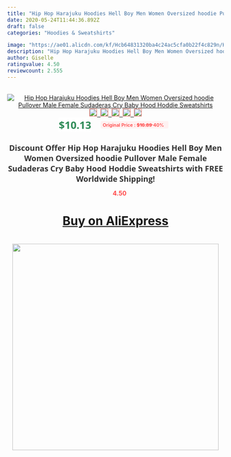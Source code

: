 ```yaml
---
title: "Hip Hop Harajuku Hoodies Hell Boy Men Women Oversized hoodie Pullover Male Female Sudaderas Cry Baby Hood Hoddie Sweatshirts"
date: 2020-05-24T11:44:36.892Z
draft: false
categories: "Hoodies & Sweatshirts"

image: "https://ae01.alicdn.com/kf/Hcb64831320ba4c24ac5cfa0b22f4c829n/Hip-Hop-Harajuku-Hoodies-Hell-Boy-Men-Women-Oversized-hoodie-Pullover-Male-Female-Sudaderas-Cry-Baby.jpg"
description: "Hip Hop Harajuku Hoodies Hell Boy Men Women Oversized hoodie Pullover Male Female Sudaderas Cry Baby Hood Hoddie Sweatshirts"
author: Giselle
ratingvalue: 4.50
reviewcount: 2.555
---
```

<br>
<div style="text-align: center;">
<a href="https://s.click.aliexpress.com/e/_9wjy1f" target="_blank" rel="nofollow noopener noreferrer"><img alt="Hip Hop Harajuku Hoodies Hell Boy Men Women Oversized hoodie Pullover Male Female Sudaderas Cry Baby Hood Hoddie Sweatshirts" class="magnifier-image" src="https://ae01.alicdn.com/kf/Hcb64831320ba4c24ac5cfa0b22f4c829n/Hip-Hop-Harajuku-Hoodies-Hell-Boy-Men-Women-Oversized-hoodie-Pullover-Male-Female-Sudaderas-Cry-Baby.jpg_640x640.jpg">
<br>
<img style="border:1px solid salmon" src="https://ae01.alicdn.com/kf/Hcb64831320ba4c24ac5cfa0b22f4c829n/Hip-Hop-Harajuku-Hoodies-Hell-Boy-Men-Women-Oversized-hoodie-Pullover-Male-Female-Sudaderas-Cry-Baby.jpg_120x120.jpg">&nbsp;&nbsp;<img style="border:1px solid salmon" src="https://ae01.alicdn.com/kf/Hd2c2e3919426454b9de11cf14b7498f90/Hip-Hop-Harajuku-Hoodies-Hell-Boy-Men-Women-Oversized-hoodie-Pullover-Male-Female-Sudaderas-Cry-Baby.jpg_120x120.jpg">&nbsp;&nbsp;<img style="border:1px solid salmon" src="https://ae01.alicdn.com/kf/Hbd87371ebd3940f9bc14efda5ffd02ddD/Hip-Hop-Harajuku-Hoodies-Hell-Boy-Men-Women-Oversized-hoodie-Pullover-Male-Female-Sudaderas-Cry-Baby.jpg_120x120.jpg">&nbsp;&nbsp;<img style="border:1px solid salmon" src="https://ae01.alicdn.com/kf/H766a18f060f34aa0805e81cc827d620by/Hip-Hop-Harajuku-Hoodies-Hell-Boy-Men-Women-Oversized-hoodie-Pullover-Male-Female-Sudaderas-Cry-Baby.jpg_120x120.jpg">&nbsp;&nbsp;<img style="border:1px solid salmon" src="https://ae01.alicdn.com/kf/H88813efbab724b129c232bf4d5e813d3G/Hip-Hop-Harajuku-Hoodies-Hell-Boy-Men-Women-Oversized-hoodie-Pullover-Male-Female-Sudaderas-Cry-Baby.jpg_120x120.jpg"></a></div><br0>
<div style="text-align: center;"><span style="background-color: white; border: 0px; box-sizing: border-box; color: seagreen; display: inline-block; font-family: &quot;open sans&quot; , &quot;arial&quot; , &quot;helvetica&quot; , sans-serif , &quot;heiti&quot;; font-size: 24px; font-stretch: inherit; font-weight: 700; line-height: inherit; margin: 0px 10px 0px 0px; padding: 0px; vertical-align: middle;">$10.13 </span>
<span style="background: rgb(255 , 241 , 241); border-radius: 3px; border: 0px; box-sizing: border-box; color: #ff4747; display: inline-block; font-family: inherit; font-size: 12px; font-stretch: inherit; font-style: inherit; font-variant: inherit; font-weight: 600; line-height: inherit; margin: 0px; padding: 2px 5px; transform: scale(0.9); vertical-align: middle;">Original Price : <b style="text-decoration: line-through;">$16.89 </b> 40%&nbsp;&nbsp;</span></div>
<h1 style="color: #333333; display: inline-block; font-family: &quot;open sans&quot; , &quot;arial&quot; , &quot;helvetica&quot; , sans-serif , &quot;heiti&quot;; font-size: 18px; font-stretch: inherit; font-weight: 700; text-align: center;">Discount Offer Hip Hop Harajuku Hoodies Hell Boy Men Women Oversized hoodie Pullover Male Female Sudaderas Cry Baby Hood Hoddie Sweatshirts with FREE Worldwide Shipping!</h1>
<div style="color: #ff4747; text-align: center;">
<img src="https://4.bp.blogspot.com/-M0ZcTcb-5uY/XleCXlxnR4I/AAAAAAAAAEc/OrjgMkXV1oMQFaCRZj5HQwOCBcu3w1FegCPcBGAYYCw/s1600/star.png" style="height: 15px;">&nbsp;<b>4.50</b></div>
<div class="button_cont" align="center"><a class="buynow_a" href="https://s.click.aliexpress.com/e/_9wjy1f" target="_blank" rel="nofollow noopener noreferrer"><H1>Buy on AliExpress</H1></a></div><br>
<div class="separator" style="clear: both; text-align: center;">
<img src="https://lh3.googleusercontent.com/-pTy5HemUv9M/XlePHvY0dAI/AAAAAAAAAE4/0nX5iRUoIWY8eMW9Dpxeirr157OZliDIgCLcBGAsYHQ/s1600/badge.gif" width="480">
</div>
